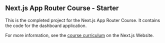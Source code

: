 ## Next.js App Router Course - Starter

This is the completed project for the Next.js App Router Course. It contains the code for the dashboard application.

For more information, see the [course curriculum](https://nextjs.org/learn) on the Next.js Website.
